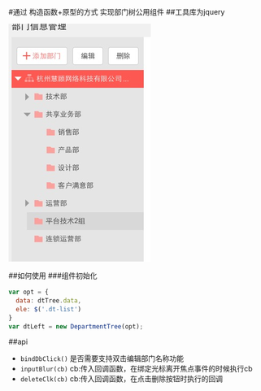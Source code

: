 #通过 构造函数+原型的方式 实现部门树公用组件
##工具库为jquery


![image](https://github.com/superRzx/departmentTreeComponent/blob/master/img/design.png "效果图")

##如何使用
###组件初始化
```javascript
var opt = {
  data: dtTree.data,
  ele: $('.dt-list')
}
var dtLeft = new DepartmentTree(opt);
```
##api    
* `bindDbClick()` 是否需要支持双击编辑部门名称功能
* `inputBlur(cb)`  cb:传入回调函数，在绑定光标离开焦点事件的时候执行cb
* `deleteClk(cb)`  cb:传入回调函数，在点击删除按钮时执行的回调
